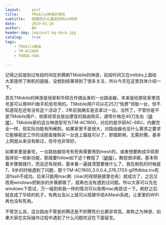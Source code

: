 ```yaml
---
layout:     post
title:      TMobile神游的再生
subtitle:   搭建性价比最高的Mesh网络
date:       2019-01-26
author:     BH
header-img: img/post-bg-desk.jpg
catalog:    true
tags:       
    - TMobile路由
    - TM-AC1900
    - 华硕AC-68U
    
---
```


记得之前提到过有段时间在折腾刷TMobile的神游，前段时间又在mitbbs上面给大家提供了刷机的链接，没想到结果得到了很多关注，所以今天在这里具体介绍一下。

首先TMobile的神游是他家和华硕合作搞出来的一台路由器，本来是给那些家里信号差可以用WiFi做手机信号用的。TMobile用户可以花25刀“免费”领取一台，但不知道现在还有没有这个活动了，3年前我确实是去拿过一台。当然了，不管你是不是TMobile用户，他家经常会放出便宜的路由购买，通常价格在40刀左右（[链接](https://www.t-mobile.com/accessory/t-mobile-wi-fi-cellspot-router-certified-pre-owned?clickid=2DU3eZ23GxyJTZb0EWQ:NRupUkgVWaxdRxSUwg0&irgwc=1&cmpid=WTR_AF_189491_Slickdeals_LLC_&iradid=189491&irpid=10451&ircid=3290&sharedid=&aam=aam_uuid&invoca=invoca_experience&irmpname=Slickdeals_LLC&group=TMDesktop)）。TMobile家的这台神游型号为TM-AC1900，对应的是华硕AC-68U，内置完全一样，但实际功能有所阉割。如果家里不是很大，对路由器也没什么需求之要求它能够稳定工作的话那直接购买一台连上猫就可以了，即插即用，无需折腾。基本上网就从来没有断过，信号也非常好。

如果家里是豪宅，一台路由器信号有死角需要用到mesh的，或者想要刷成华硕原版体验一些新功能，那就要follow如下这个教程了（[链接](https://www.bayareatechpros.com/ac1900-to-ac68u/)）。教程很详细，基本照着步骤做就行，而且还有视频，基本看一遍就清楚要做什么了。我在刷机的时候底7，8步的时候遇到了问题，那个TM-AC1900_3.0.0.4_376_1703-g0ffdbba.trx死活flash不成功，后来只能用mac刷（mac的视频链接里也有）就成功了，之后又改用windows把剩余的步骤都做了，就再也没有遇到过问题。所以大家可以先在windows下尝试，万一碰到和我一样的情况可以改用mac再尝试一下。刷好之后就变成了华硕的机子，有两台及以上就可以搭建华硕AiMesh系统，让家里的WiFi再也没有死角。

不管怎么说，这台路由不管是折腾还是不折腾性价比都非常高，故称之为神游，如果大家在实际操作过程中遇到了什么问题欢迎在下面留言。